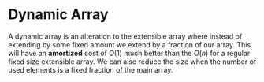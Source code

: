 # Dynamic Array
A dynamic array is an alteration to the extensible array where instead of extending by some fixed amount we extend by a fraction of our array. This will have an **amortized** cost of $O(1)$ much better than the $O(n)$ for a regular fixed size extensible array. We can also reduce the size when the number of used elements is a fixed fraction of the main array.
